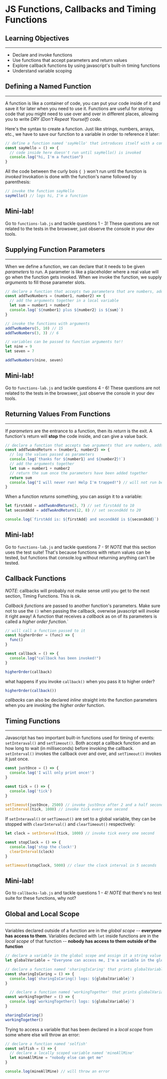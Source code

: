 # JS Functions, Callbacks and Timing Functions

## Learning Objectives
___

* Declare and invoke functions
* Use functions that accept parameters and return values
* Explore callback functions by using javascript's built-in timing functions
* Understand variable scoping

## Defining a Named Function
___

A function is like a container of code, you can put your code inside of it and save it for later when you need to use it. Functions are useful for storing code that you might need to use over and over in different places, allowing you to write *DRY (Don't Repeat Yourself) code*.

Here's the syntax to create a function. Just like strings, numbers, arrays, etc., we have to save our function to a variable in order to reference it later:
```javascript
// define a function named 'sayHello' that introduces itself with a console log
const sayHello = () => {
  // code inside here doesn't run until sayHello() is invoked
  console.log("hi, I'm a function")
}
```
All the code between the curly bois `{ }` won't run until the function is *invoked* Invokation is done with the function's name followed by parenthesis:

```javascript
// invoke the function sayHello
sayHello() // logs hi, I'm a function
```

## Mini-lab!
Go to `functions-lab.js` and tackle questions 1 - 3! These questions are not related to the tests in the browswer, just observe the console in your dev tools.

## Supplying Function Parameters 
___

When we define a function, we can declare that it needs to be given *parameters* to run. A parameter is like a placeholder where a real value will go when the function gets invoked. When we invoke the function, we supply *arguments* to fill those parameter slots. 

```javascript
// declare a function that accepts two parametera that are numbers, adds them, and logs the sum
const addTwoNumbers = (number1, number2) => {
  // add the arguments together in a local variable
  let sum = number1 + number2
  console.log(`${number1} plus ${number2} is ${sum}`)
}

// invoke the functions with arguments
addTwoNumbers(5, 10) // 15
addTwoNumbers(3, 3) // 6

// variables can be passed to function arguments to!!
let nine = 9
let seven = 7

addTwoNumbers(nine, seven)
```

## Mini-lab!
Go to `functions-lab.js` and tackle questions 4 - 6! These questions are not related to the tests in the browswer, just observe the console in your dev tools.

## Returning Values From Functions
---

If *parameters* are the entrance to a function, then its *return* is the exit. A function's return will **stop** the code inside, and can give a value back.

```javascript
// declare a function that accepts two arguments that are numbers, adds them, and returns the sum
const addTwoAndReturn = (number1, number2) => {
  // log the values passed as parameters
  console.log(`thanks for ${number1} and ${number2}!`)
  // add the arguments together
  let sum = number1 + number2
  // return the sum once the parameters have been added together
  return sum
  console.log("I will never run! Help I'm trapped!") // will not run because it is after the return
}
```

When a function *returns* something, you can assign it to a variable:

```javascript
let firstAdd = addTwoAndReturn(3, 7) // set firstAdd to 10
let secondAdd = addTwoAndReturn(12, 8) // set secondAdd to 20

console.log(`firstAdd is: ${firstAdd} and secondAdd is ${secondAdd}`)
```

## Mini-lab!
Go to `functions-lab.js` and tackle questions 7 - 9!
*NOTE* that this section uses the test suite! That's because functions with return values can be tested, but functions that console.log without returning anything can't be tested.

## Callback Functions

*NOTE*: callbacks will probably not make sense until you get to the next section, Timing Functions. This is ok.

*Callback functions* are passed to another function's parameters. Make sure not to use the `()` when passing the callback, overwise javascript will *invoke* it right away! A function that receives a *callback* as on of its parameters is called a *higher order function*.`

```javascript
// will call a function passed to it
const higherOrder = (func) => {
  func()
} 

const callback = () => {
  console.log("callback has been invoked!")
}

higherOrder(callback)
```

what happens if you invoke `callback()` when you pass it to higher order?

```javascript
higherOrder(callback())
```

*callbacks* can also be declared *inline* straight into the function parameters when you are invoking the *higher order* function.


## Timing Functions
---

Javascript has two important built-in functions used for timing of events: `setInteraval()` and `setTimeout()`. Both accept a callback function and an how long to wait (in milliseconds) before invoking the callback. `setInterval()` invokes the callback over and over, and `setTimeout()` invokes it just once.

```javascript
const justOnce = () => {
  console.log('I will only print once!')
}

const tick = () => {
  console.log('tick')
}

setTimeout(justOnce, 2500) // invoke justOnce after 2 and a half seconds
setInterval(tick, 1000) // invoke tick every one second
```

If `setInteraval()` or `setTimeout()` are set to a global variable, they can be stopped with `clearInterval()` and `clearTimeout()` respectively:

```javascript
let clock = setInterval(tick, 1000) // invoke tick every one second

const stopClock = () => {
  console.log('stop the clock!')
  clearInterval(clock)
}

setTimeout(stopClock, 5000) // clear the clock interval in 5 seconds
```

## Mini-lab!
Go to `callbacks-lab.js` and tackle questions 1 - 4! *NOTE* that there's no test suite for these functions, why not?


## Global and Local Scope
___

Variables declared outside of a function are in the *global scope* -- **everyone has access to them**. Variables declared with `let` inside functions are in the *local scope* of that function -- **nobody has access to them outside of the function**

```javascript 
// declare a variable in the global scope and assign it a string value
let globalVariable = "Everyone can access me, I'm a variable in the global scope!"

// declare a function named 'sharingIsCaring' that prints globalVariable
const sharingIsCaring = () => {
  console.log(`sharingIsCaring() logs: ${globalVariable}`)
}

  // declare a function named 'workingTogether' that prints globalVariable
const workingTogether = () => {
  console.log(`workingTogether() logs: ${globalVariable}`)
}

sharingIsCaring() 
workingTogether()
```

Trying to access a variable that has been declared in a *local scope* from some where else will throw an error:

```javascript
// declare a function named 'selfish'
const selfish = () => {
  // declare a locally scoped variable named 'mineAllMine'
  let mineAllMine = "nobody else can get me"
}

console.log(mineAllMine) // will throw an error
```
